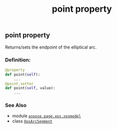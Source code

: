 ﻿---
title: point property
second_title: Aspose.Page for Python via .NET API References
description: 
type: docs
weight: 60
url: /python-net/aspose.page.xps.xpsmodel/xpsarcsegment/point/
is_root: false
---

## point property


Returns/sets the endpoint of the elliptical arc.
### Definition:
```python
@property
def point(self):
    ...
@point.setter
def point(self, value):
    ...
```

### See Also
* module [`aspose.page.xps.xpsmodel`](../../)
* class [`XpsArcSegment`](/page/python-net/aspose.page.xps.xpsmodel/xpsarcsegment)
